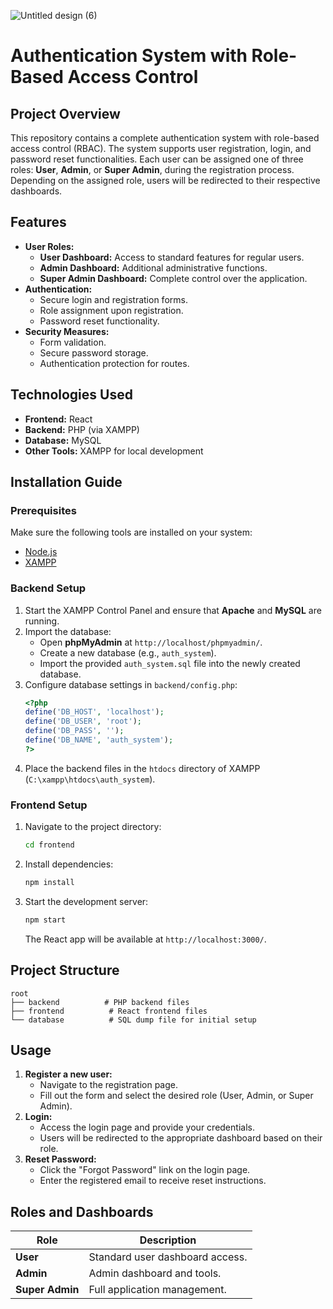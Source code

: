 ![Untitled design (6)](https://github.com/user-attachments/assets/de841f77-dfc3-4c7b-bb57-c9871ef646b2)

# Authentication System with Role-Based Access Control

## Project Overview
This repository contains a complete authentication system with role-based access control (RBAC). The system supports user registration, login, and password reset functionalities. Each user can be assigned one of three roles: **User**, **Admin**, or **Super Admin**, during the registration process. Depending on the assigned role, users will be redirected to their respective dashboards.

## Features
- **User Roles:**
  - **User Dashboard:** Access to standard features for regular users.
  - **Admin Dashboard:** Additional administrative functions.
  - **Super Admin Dashboard:** Complete control over the application.
- **Authentication:**
  - Secure login and registration forms.
  - Role assignment upon registration.
  - Password reset functionality.
- **Security Measures:**
  - Form validation.
  - Secure password storage.
  - Authentication protection for routes.

## Technologies Used
- **Frontend:** React
- **Backend:** PHP (via XAMPP)
- **Database:** MySQL
- **Other Tools:** XAMPP for local development

## Installation Guide

### Prerequisites
Make sure the following tools are installed on your system:
- [Node.js](https://nodejs.org/)
- [XAMPP](https://www.apachefriends.org/index.html)

### Backend Setup
1. Start the XAMPP Control Panel and ensure that **Apache** and **MySQL** are running.
2. Import the database:
   - Open **phpMyAdmin** at `http://localhost/phpmyadmin/`.
   - Create a new database (e.g., `auth_system`).
   - Import the provided `auth_system.sql` file into the newly created database.
3. Configure database settings in `backend/config.php`:
   ```php
   <?php
   define('DB_HOST', 'localhost');
   define('DB_USER', 'root');
   define('DB_PASS', '');
   define('DB_NAME', 'auth_system');
   ?>
   ```
4. Place the backend files in the `htdocs` directory of XAMPP (`C:\xampp\htdocs\auth_system`).

### Frontend Setup
1. Navigate to the project directory:
   ```bash
   cd frontend
   ```
2. Install dependencies:
   ```bash
   npm install
   ```
3. Start the development server:
   ```bash
   npm start
   ```
   The React app will be available at `http://localhost:3000/`.

## Project Structure
```
root
├── backend          # PHP backend files
├── frontend          # React frontend files
└── database          # SQL dump file for initial setup
```

## Usage
1. **Register a new user:**
   - Navigate to the registration page.
   - Fill out the form and select the desired role (User, Admin, or Super Admin).
2. **Login:**
   - Access the login page and provide your credentials.
   - Users will be redirected to the appropriate dashboard based on their role.
3. **Reset Password:**
   - Click the "Forgot Password" link on the login page.
   - Enter the registered email to receive reset instructions.

## Roles and Dashboards
| Role        | Description                       |
|-------------|-----------------------------------|
| **User**    | Standard user dashboard access.   |
| **Admin**   | Admin dashboard and tools.       |
| **Super Admin** | Full application management. |



